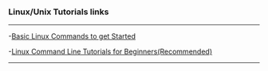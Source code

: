 ### Linux/Unix Tutorials links

---

-[Basic Linux Commands to get Started](https://www.youtube.com/watch?v=BGjTboXjH28)

-[Linux Command Line Tutorials for Beginners(Recommended)](https://www.youtube.com/watch?v=YHFzr-akOas&list=PLS1QulWo1RIb9WVQGJ_vh-RQusbZgO_As)

---